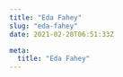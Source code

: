 ```yaml
---
title: "Eda Fahey"
slug: "eda-fahey"
date: 2021-02-20T06:51:33Z

meta:
  title: "Eda Fahey"
---
```


